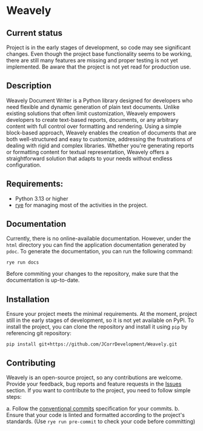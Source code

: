 # Weavely

## Current status

Project is in the early stages of development, so code may see significant changes. Even though the project base 
functionality seems to be working, there are still many features are missing and proper testing is not yet implemented.
Be aware that the project is not yet read for production use.

## Description

Weavely Document Writer is a Python library designed for developers who need flexible and dynamic generation of plain 
text documents. Unlike existing solutions that often limit customization, Weavely empowers developers to create 
text-based reports, documents, or any arbitrary content with full control over formatting and rendering. 
Using a simple block-based approach, Weavely enables the creation of documents that are both well-structured and easy 
to customize, addressing the frustrations of dealing with rigid and complex libraries. Whether you're generating 
reports or formatting content for textual representation, Weavely offers a straightforward solution that adapts to your 
needs without endless configuration.

## Requirements:

- Python 3.13 or higher
- [rye](https://rye.astral.sh/) for managing most of the activities in the project.


## Documentation

Currently, there is no online-available documentation. However, under the `html` directory you can find the
application documentation generated by `pdoc`. To generate the documentation, you can run the following command:

```shell
rye run docs
```

Before commiting your changes to the repository, make sure that the documentation is up-to-date.

## Installation

Ensure your project meets the minimal requirements. At the moment, project still in the early stages of development,
so it is not yet available on PyPi. To install the project, you can clone the repository and install it using `pip`
by referencing git repository:

```shell
pip install git+https://github.com/JCorrDevelopment/Weavely.git
```

## Contributing

Weavely is an open-source project, so any contributions are welcome. Provide your feedback, bug reports and feature
requests in the [Issues](https://github.com/JCorrDevelopment/Weavely/issues) section. If you want to contribute to the
project, you need to follow simple steps:

a. Follow the [conventional commits](https://www.conventionalcommits.org/en/v1.0.0/) specification for your commits.
b. Ensure that your code is linted and formatted according to the project's standards. (Use `rye run pre-commit` to
   check your code before committing)